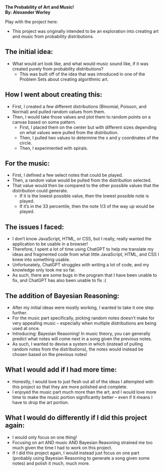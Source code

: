 **The Probability of Art and Music\!**  
**By: Alexander Worley**

Play with the project here: 

* This project was originally intended to be an exploration into creating art and music from probability distributions.

## The initial idea:

* What would art look like, and what would music sound like, if it was created purely from probability distributions?  
  * This was built off of the idea that was introduced in one of the Problem Sets about creating algorithmic art.

## How I went about creating this:

* First, I created a few different distributions (Binomial, Poisson, and Normal) and pulled random values from them.  
* Then, I would take those values and plot them to random points on a canvas based on some pattern.  
  * First, I placed them on the center but with different sizes depending on what values were pulled from the distribution.  
  * Then, I pulled two values to determine the x and y coordinates of the circle.  
  * Then, I experimented with spirals.

## For the music:

* First, I defined a few select notes that could be played.  
* Then, a random value would be pulled from the distribution selected.  
* That value would then be compared to the other possible values that the distribution could generate.  
  * If it is the lowest possible value, then the lowest possible note is played.  
  * If it’s in the 33 percentile, then the note 1/3 of the way up would be played.

## The issues I faced:

* I don’t know JavaScript, HTML, or CSS, but I really, really wanted the application to be usable in a browser\!  
* Therefore, I spent a lot of time using ChatGPT to help me translate my ideas and fragmented code from what little JavaScript, HTML, and CSS I knew into something usable.  
* Unfortunately, ChatGPT struggles with writing a lot of code, and my knowledge only took me so far.  
* As such, there are some bugs in the program that I have been unable to fix, and ChatGPT has also been unable to fix :(

## The addition of Bayesian Reasoning:

* After my initial ideas were mostly working, I wanted to take it one step further.  
* For the music part specifically, picking random notes doesn’t make for very appealing music – especially when multiple distributions are being used at once.  
* Introducing: Bayesian Reasoning\! In music theory, you can generally predict what notes will come next in a song given the previous notes.  
* As such, I wanted to devise a system in which (instead of pulling random notes from the distributions), the notes would instead be chosen based on the previous notes\!

## What I would add if I had more time:

* Honestly, I would love to just flesh out all of the ideas I attempted with this project so that they are more polished and complete.  
* I enjoyed the music part much more than the art, and I would love more time to make the music portion significantly better – even if it means I have to drop the art portion.

## What I would do differently if I did this project again:

* I would only focus on one thing\!  
* Focusing on art AND music AND Bayesian Reasoning strained me too much given the time I had to work on this project.  
* If I did this project again, I would instead just focus on one part (probably using Bayesian Reasoning to generate a song given some notes) and polish it much, much more.
